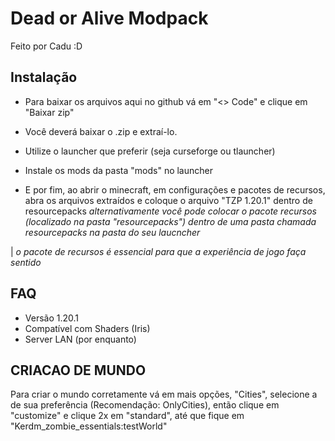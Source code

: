 # Dead or Alive Modpack

Feito por Cadu :D

## Instalação

- Para baixar os arquivos aqui no github vá em "<> Code" e clique em "Baixar zip"

- Você deverá baixar o .zip e extraí-lo.

- Utilize o launcher que preferir (seja curseforge ou tlauncher)

- Instale os mods da pasta "mods" no launcher

- E por fim, ao abrir o minecraft, em configurações e pacotes de recursos, abra os arquivos extraídos e coloque o arquivo "TZP 1.20.1" dentro de resourcepacks
*alternativamente você pode colocar o pacote recursos (localizado na pasta "resourcepacks") dentro de uma pasta chamada resourcepacks na pasta do seu laucncher*

| *o pacote de recursos é essencial para que a experiência de jogo faça sentido*


## FAQ

- Versão 1.20.1
- Compatível com Shaders (Iris)
- Server LAN (por enquanto)



## CRIACAO DE MUNDO

Para criar o mundo corretamente vá em mais opções, "Cities", selecione a de sua preferência (Recomendação: OnlyCities), então clique em "customize" e clique 2x em "standard", até que fique em "Kerdm_zombie_essentials:testWorld"
